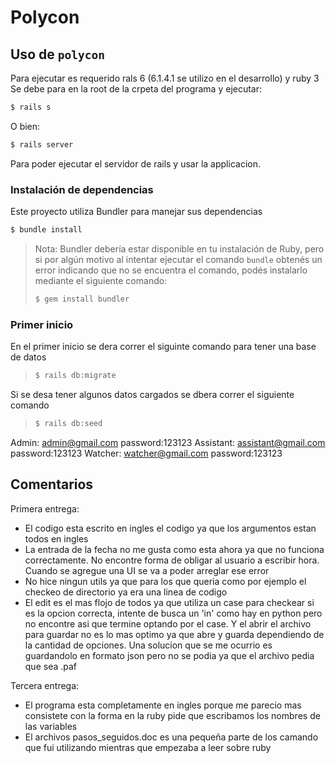 # Polycon

## Uso de `polycon`

Para ejecutar es requerido rals 6 (6.1.4.1 se utilizo en el desarrollo) y ruby 3
Se debe para en la root de la crpeta del programa y ejecutar:

```bash
$ rails s
```

O bien:

```bash
$ rails server
```
Para poder ejecutar el servidor de rails y usar la applicacion.

### Instalación de dependencias

Este proyecto utiliza Bundler para manejar sus dependencias

```bash
$ bundle install
```

> Nota: Bundler debería estar disponible en tu instalación de Ruby, pero si por algún
> motivo al intentar ejecutar el comando `bundle` obtenés un error indicando que no se
> encuentra el comando, podés instalarlo mediante el siguiente comando:
>
> ```bash
> $ gem install bundler
> ```

### Primer inicio

En el primer inicio se dera correr el siguinte comando para tener una base de datos

>
> ```bash
> $ rails db:migrate
> ```

Si se desa tener algunos datos cargados se dbera correr el siguiente comando

>
> ```bash
> $ rails db:seed
> ```

Admin: admin@gmail.com password:123123
Assistant: assistant@gmail.com password:123123
Watcher: watcher@gmail.com password:123123

## Comentarios
Primera entrega:
  * El codigo esta escrito en ingles el codigo ya que los argumentos estan todos en ingles
  * La entrada de la fecha no me gusta como esta ahora ya que no funciona correctamente. No encontre forma de obligar al usuario a escribir hora. Cuando se agregue una UI se va a poder arreglar ese error
  * No hice ningun utils ya que para los que queria como por ejemplo el checkeo de directorio ya era una linea de codigo
  * El edit es el mas flojo de todos ya que utiliza un case para checkear si es la opcion correcta, intente de busca un 'in' como hay en python pero no encontre asi que termine optando por el case. Y el abrir el archivo para guardar no es lo mas optimo ya que abre y guarda dependiendo de la cantidad de opciones. Una solucion que se me ocurrio es guardandolo en formato json pero no se podia ya que el archivo pedia que sea .paf

Tercera entrega:
  * El programa esta completamente en ingles porque me parecio mas consistete con la forma en la ruby pide que escribamos los nombres de las variables
  * El archivos pasos_seguidos.doc es una pequeña parte de los camando que fui utilizando mientras que empezaba a leer sobre ruby
